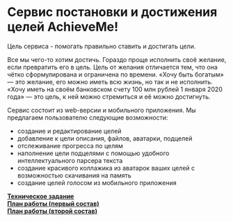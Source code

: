 # Сервис постановки и достижения целей AchieveMe!

Цель сервиса - помогать правильно ставить и достигать цели. 

Все мы чего-то хотим достичь. Гораздо проще исполнить своё желание, если превратить его в цель. Цель от желания отличается тем, что она чётко сформулирована и ограничена по времени. «Хочу быть богатым» — это желание, его можно иметь всю жизнь, но так и не исполнить. «Хочу иметь на своём банковском счету 100 млн рублей 1 января 2020 года» — это цель, к ней можно стремиться и её можно достигнуть.

Сервис состоит из web-версии и мобильного приложения. Мы предлагаем пользователю следующие возможности:

  * создание и редактирование целей
  * добавление к цели описания, файлов, аватарки, подцелей
  * отслеживание прогресса по целям
  * наполнение цели подцелями с помощью  удобного интеллектуального парсера текста
  * создание красивого коллажика из аватарок ваших целей с возможностью скачивания на память
  * создание целей голосом из мобильного приложения

**[Техническое задание](./ТЗ.md)**  
**[План работы (первый состав)](./plan.md)**  
**[План работы (второй состав)](./NewPlan.md)**
